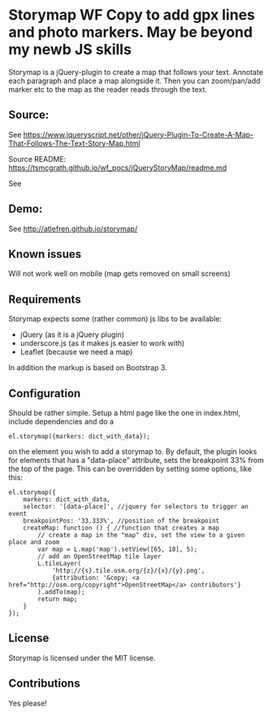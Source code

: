 Storymap WF Copy to add gpx lines and photo markers. May be beyond my newb JS skills
========

Storymap is a jQuery-plugin to create a map that follows your text. Annotate each paragraph and place a map alongside it. Then you can zoom/pan/add marker etc to the map as the reader reads through the text.

Source:
----
See https://www.jqueryscript.net/other/jQuery-Plugin-To-Create-A-Map-That-Follows-The-Text-Story-Map.html

Source README:
https://tsmcgrath.github.io/wf_pocs/jQueryStoryMap/readme.md

See

Demo:
----
See http://atlefren.github.io/storymap/ 

Known issues
------------
Will not work well on mobile (map gets removed on small screens)

Requirements
------------
Storymap expects some (rather common) js libs to be available:

- jQuery (as it is a jQuery plugin)
- underscore.js (as it makes js easier to work with)
- Leaflet (because we need a map)

In addition the markup is based on Bootstrap 3.

Configuration
-------------
Should be rather simple. Setup a html page like the one in index.html, include dependencies and do a 

    el.storymap({markers: dict_with_data});

on the element you wish to add a storymap to. By default, the plugin looks for elements that has a "data-place" attribute, sets the breakpoint 33% from the top of the page. This can be overridden by setting some options, like this:

    el.storymap({
        markers: dict_with_data,
        selector: '[data-place]', //jquery for selectors to trigger an event
        breakpointPos: '33.333%', //position of the breakpoint
        createMap: function () { //function that creates a map
            // create a map in the "map" div, set the view to a given place and zoom
            var map = L.map('map').setView([65, 18], 5);            
            // add an OpenStreetMap tile layer            
            L.tileLayer(
                'http://{s}.tile.osm.org/{z}/{x}/{y}.png',
                {attribution: '&copy; <a href="http://osm.org/copyright">OpenStreetMap</a> contributors'}
            ).addTo(map);
            return map;
        }
    });

License
-------
Storymap is licensed under the MIT license. 

Contributions
-------------
Yes please!
